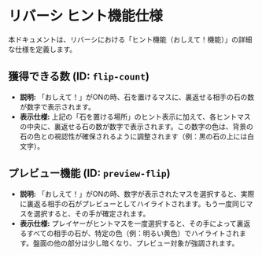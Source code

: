 # リバーシ ヒント機能仕様

本ドキュメントは、リバーシにおける「ヒント機能（おしえて！機能）」の詳細な仕様を定義します。

## 獲得できる数 (ID: `flip-count`)

- **説明:** 「おしえて！」がONの時、石を置けるマスに、裏返せる相手の石の数が数字で表示されます。
- **表示仕様:** 上記の「石を置ける場所」のヒント表示に加えて、各ヒントマスの中央に、裏返せる石の数が数字で表示されます。この数字の色は、背景の石の色との視認性が確保されるように調整されます（例：黒の石の上には白文字）。

## プレビュー機能 (ID: `preview-flip`)

- **説明:** 「おしえて！」がONの時、数字が表示されたマスを選択すると、実際に裏返る相手の石がプレビューとしてハイライトされます。もう一度同じマスを選択すると、その手が確定されます。
- **表示仕様:** プレイヤーがヒントマスを一度選択すると、その手によって裏返るすべての相手の石が、特定の色（例：明るい黄色）でハイライトされます。盤面の他の部分は少し暗くなり、プレビュー対象が強調されます。